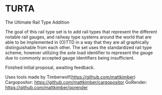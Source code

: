 # TURTA
The Ultimate Rail Type Addition

The goal of this rail type set is to add rail types that represent the different notable rail gauges, and railway type systems around the world that are able to be implemented in (O)TTD in a way that they are all graphically distinguishable from each other. The set uses the standardized rail type scheme, however utilizing the axle load identifier to represent the gauge due to commonly accepted gauge identifiers being insufficient.


Finished initial proposal, awaiting feedback.

Uses tools made by Timberwolf(https://github.com/mattkimber)
Cargopositor: https://github.com/mattkimber/cargopositor
GoRender: https://github.com/mattkimber/gorender
